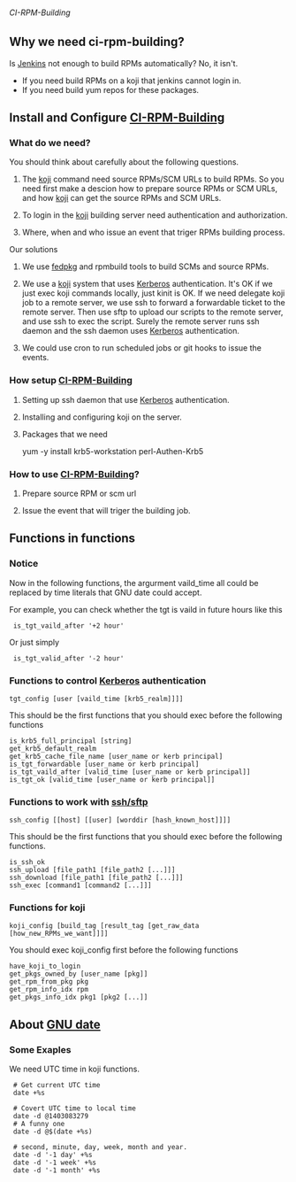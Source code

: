 ###### CI-RPM-Building ######

## Why we need ci-rpm-building?

Is [Jenkins](http://jenkins-ci.org/) not enough to build RPMs automatically?
No, it isn't.

-  If you need build RPMs on a koji that jenkins cannot login in.
-  If you need build yum repos for these packages.

## Install and Configure [CI-RPM-Building](https://github.com/xning/ci-rpm-building)

### What do we need?

You should think about carefully about the following questions.

1. The [koji](https://fedorahosted.org/koji/) command need source RPMs/SCM URLs to
build RPMs. So you need first make a descion how to prepare source RPMs or SCM URLs,
and how [koji](https://fedorahosted.org/koji/) can get the source RPMs and SCM URLs.

2. To login in the [koji](https://fedorahosted.org/koji/) building server need
authentication and authorization.

3. Where, when and who issue an event that triger RPMs building process.

Our solutions

1. We use [fedpkg](https://fedorahosted.org/koji/) and rpmbuild tools to build SCMs
and source RPMs.

2. We use a [koji](https://fedorahosted.org/koji/) system that uses
[Kerberos](http://web.mit.edu/kerberos/) authentication. It's OK if we just exec
koji commands locally, just kinit is OK. If we need delegate koji job to a remote
server, we use ssh to forward a forwardable ticket to the remote server. Then
use sftp to upload our scripts to the remote server, and use ssh to exec the
script. Surely the remote server runs ssh daemon and the ssh daemon uses
[Kerberos](http://web.mit.edu/kerberos/) authentication.

3. We could use cron to run scheduled jobs or git hooks to issue the events.

### How setup [CI-RPM-Building](https://github.com/xning/ci-rpm-building)

1. Setting up ssh daemon that use [Kerberos](http://web.mit.edu/kerberos/) authentication.

2. Installing and configuring koji on the server.

3. Packages that we need

    yum -y install krb5-workstation perl-Authen-Krb5

### How to use [CI-RPM-Building](https://github.com/xning/ci-rpm-building)?

1. Prepare source RPM or scm url

2. Issue the event that will triger the building job.

## Functions in functions

### Notice

Now in the following functions, the argurment vaild_time all could be replaced by
time literals that GNU date could accept.

For example, you can check whether the tgt is vaild in future hours like this

     is_tgt_vaild_after '+2 hour'

Or just simply

     is_tgt_valid_after '-2 hour'


### Functions to control [Kerberos](http://web.mit.edu/kerberos/) authentication

    tgt_config [user [vaild_time [krb5_realm]]]]

This should be the first functions that you should exec before the following functions

    is_krb5_full_principal [string]
    get_krb5_default_realm
    get_krb5_cache_file_name [user_name or kerb principal]
    is_tgt_forwardable [user_name or kerb principal]
    is_tgt_vaild_after [valid_time [user_name or kerb principal]]
    is_tgt_ok [valid_time [user_name or kerb principal]]
    
### Functions to work with [ssh/sftp](http://www.openssh.com/)

    ssh_config [[host] [[user] [worddir [hash_known_host]]]]
    
This should be the first functions that you should exec before the following functions.

    is_ssh_ok
    ssh_upload [file_path1 [file_path2 [...]]]
    ssh_download [file_path1 [file_path2 [...]]]
    ssh_exec [command1 [command2 [...]]]

### Functions for koji

    koji_config [build_tag [result_tag [get_raw_data [how_new_RPMs_we_want]]]]
    
You should exec koji_config first before the following functions

    have_koji_to_login
    get_pkgs_owned_by [user_name [pkg]]
    get_rpm_from_pkg pkg
    get_rpm_info_idx rpm
    get_pkgs_info_idx pkg1 [pkg2 [...]]


## About [GNU date](http://www.gnu.org/s/coreutils/)

### Some Exaples

We need UTC time in koji functions.

     # Get current UTC time
     date +%s

     # Covert UTC time to local time
     date -d @1403083279
     # A funny one
     date -d @$(date +%s)

     # second, minute, day, week, month and year.
     date -d '-1 day' +%s
     date -d '-1 week' +%s
     date -d '-1 month' +%s
